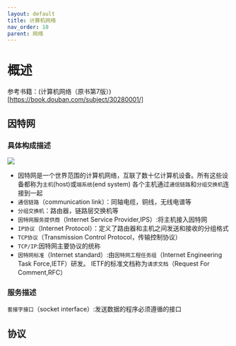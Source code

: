 ```yaml
---
layout: default
title: 计算机网络
nav_order: 10
parent: 网络
---
```


# 概述

参考书籍：(计算机网络（原书第7版）)[https://book.douban.com/subject/30280001/]

## 因特网

### 具体构成描述

![](https://cdn.jsdelivr.net/gh/guosonglu/images@master/blog-img/202112142216802.png)

- 因特网是一个世界范围的计算机网络，互联了数十亿计算机设备。所有这些设备都称为`主机`(host)或`端系统`(end system)
各个主机通过`通信链路`和`分组交换机`连接到一起
- `通信链路`（communication link）：同轴电缆，铜线，无线电谱等
- `分组交换机`：路由器，链路层交换机等
- `因特网服务提供商`（Internet Service Provider,IPS）:将主机接入因特网
- `IP协议`（Internet Protocol）：定义了路由器和主机之间发送和接收的分组格式
- `TCP协议`（Transmission Control Protocol，传输控制协议）
- `TCP/IP`:因特网主要协议的统称
- `因特网标准`（Internet standard）:由`因特网工程任务组`（Internet Engineering Task Force,IETF）研发。
IETF的标准文档称为`请求文档`（Request For Comment,RFC）

### 服务描述

`套接字接口`（socket interface）:发送数据的程序必须遵循的接口

## 协议



